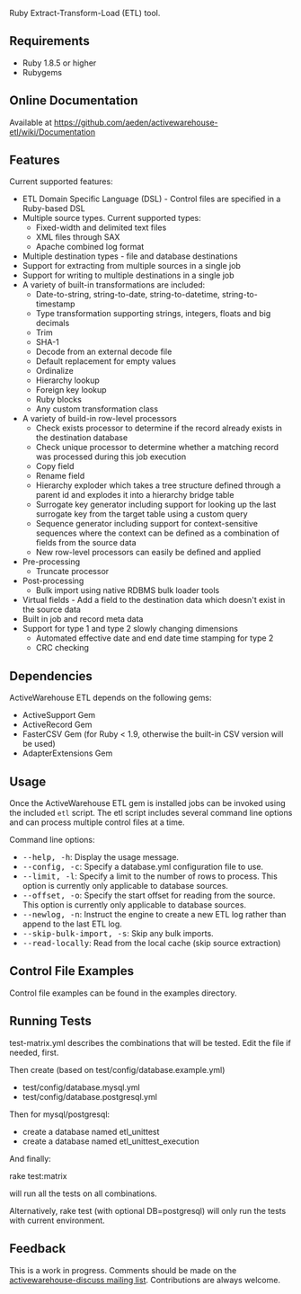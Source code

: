 Ruby Extract-Transform-Load (ETL) tool.

## Requirements

* Ruby 1.8.5 or higher
* Rubygems

## Online Documentation

Available at https://github.com/aeden/activewarehouse-etl/wiki/Documentation

## Features

Current supported features:

* ETL Domain Specific Language (DSL) - Control files are specified in a Ruby-based DSL
* Multiple source types. Current supported types:
  * Fixed-width and delimited text files
  * XML files through SAX
  * Apache combined log format
* Multiple destination types - file and database destinations
* Support for extracting from multiple sources in a single job
* Support for writing to multiple destinations in a single job
* A variety of built-in transformations are included:
  * Date-to-string, string-to-date, string-to-datetime, string-to-timestamp
  * Type transformation supporting strings, integers, floats and big decimals
  * Trim
  * SHA-1
  * Decode from an external decode file
  * Default replacement for empty values
  * Ordinalize
  * Hierarchy lookup
  * Foreign key lookup
  * Ruby blocks
  * Any custom transformation class
* A variety of build-in row-level processors
  * Check exists processor to determine if the record already exists in the destination database
  * Check unique processor to determine whether a matching record was processed during this job execution
  * Copy field
  * Rename field
  * Hierarchy exploder which takes a tree structure defined through a parent id and explodes it into a hierarchy bridge table
  * Surrogate key generator including support for looking up the last surrogate key from the target table using a custom query
  * Sequence generator including support for context-sensitive sequences where the context can be defined as a combination of fields from the source data
  * New row-level processors can easily be defined and applied
* Pre-processing
  * Truncate processor
* Post-processing
  * Bulk import using native RDBMS bulk loader tools
* Virtual fields - Add a field to the destination data which doesn't exist in the source data
* Built in job and record meta data
* Support for type 1 and type 2 slowly changing dimensions
  * Automated effective date and end date time stamping for type 2
  * CRC checking

## Dependencies

ActiveWarehouse ETL depends on the following gems:

* ActiveSupport Gem
* ActiveRecord Gem
* FasterCSV Gem (for Ruby < 1.9, otherwise the built-in CSV version will be used)
* AdapterExtensions Gem

## Usage

Once the ActiveWarehouse ETL gem is installed jobs can be invoked using the
included `etl` script. The etl script includes several command line options
and can process multiple control files at a time.

Command line options:

* <tt>--help, -h</tt>: Display the usage message.
* <tt>--config, -c</tt>: Specify a database.yml configuration file to use.
* <tt>--limit, -l</tt>: Specify a limit to the number of rows to process. This option is currently only applicable to database sources.
* <tt>--offset, -o</tt>: Specify the start offset for reading from the source. This option is currently only applicable to database sources.
* <tt>--newlog, -n</tt>: Instruct the engine to create a new ETL log rather than append to the last ETL log.
* <tt>--skip-bulk-import, -s</tt>: Skip any bulk imports.
* <tt>--read-locally</tt>: Read from the local cache (skip source extraction)

## Control File Examples

Control file examples can be found in the examples directory.

## Running Tests

test-matrix.yml describes the combinations that will be tested. Edit the file if needed, first.

Then create (based on test/config/database.example.yml)

* test/config/database.mysql.yml 
* test/config/database.postgresql.yml

Then for mysql/postgresql:

* create a database named etl_unittest
* create a database named etl_unittest_execution

And finally:

  rake test:matrix

will run all the tests on all combinations.

Alternatively, rake test (with optional DB=postgresql) will only run the tests with current environment.

## Feedback

This is a work in progress. Comments should be made on the [activewarehouse-discuss mailing list](http://groups.google.com/group/activewarehouse-discuss). Contributions are always welcome.
